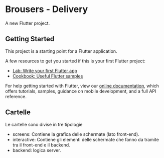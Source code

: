 # Brousers - Delivery

A new Flutter project.

## Getting Started

This project is a starting point for a Flutter application.

A few resources to get you started if this is your first Flutter project:

- [Lab: Write your first Flutter app](https://flutter.dev/docs/get-started/codelab)
- [Cookbook: Useful Flutter samples](https://flutter.dev/docs/cookbook)

For help getting started with Flutter, view our
[online documentation](https://flutter.dev/docs), which offers tutorials,
samples, guidance on mobile development, and a full API reference.

## Cartelle
Le cartelle sono divise in tre tipologie

- screens: Contiene la grafica delle schermate (lato front-end).
- interactive: Contiene gli elementi delle schermate che fanno da tramite tra il front-end e il backend.
- backend: logica server.